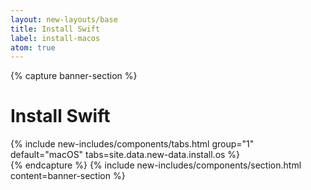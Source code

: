 ```yaml
---
layout: new-layouts/base
title: Install Swift
label: install-macos
atom: true
---
```


{% capture banner-section %}
<div class="grid-1-cols" markdown=1>
  <h1>Install Swift</h1>
  {% include new-includes/components/tabs.html
    group="1"
    default="macOS"
    tabs=site.data.new-data.install.os
  %}
</div>
{% endcapture %}
{% include new-includes/components/section.html
  content=banner-section
%}
